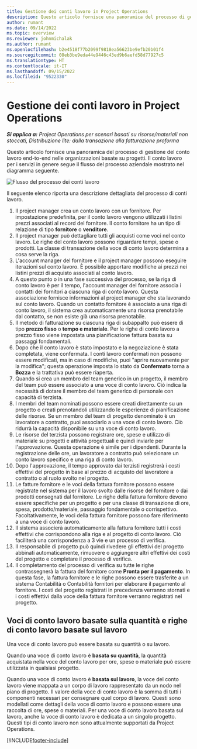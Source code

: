 ```yaml
---
title: Gestione dei conti lavoro in Project Operations
description: Questo articolo fornisce una panoramica del processo di gestione del conto lavoro end-to-end tipico nelle organizzazioni basate su progetti.
author: rumant
ms.date: 09/14/2022
ms.topic: overview
ms.reviewer: johnmichalak
ms.author: rumant
ms.openlocfilehash: b2e4518f77b2099f9818ea56623be9efb20b01f4
ms.sourcegitcommit: 08eb3be9eda44e9446c43ed9b6aefd58d77927c5
ms.translationtype: HT
ms.contentlocale: it-IT
ms.lasthandoff: 09/15/2022
ms.locfileid: "9522330"
---
```

# <a name="subcontract-management-in-project-operations"></a>Gestione dei conti lavoro in Project Operations


_**Si applica a:** Project Operations per scenari basati su risorse/materiali non stoccati, Distribuzione lite: dalla transazione alla fatturazione proforma_

Questo articolo fornisce una panoramica del processo di gestione del conto lavoro end-to-end nelle organizzazioni basate su progetti. Il conto lavoro per i servizi in genere segue il flusso del processo aziendale mostrato nel diagramma seguente.

![Flusso del processo dei conti lavoro](../media/SubcontractingProcessFlow.png)

Il seguente elenco riporta una descrizione dettagliata del processo di conti lavoro.

1. Il project manager crea un conto lavoro con un fornitore. Per impostazione predefinita, per il conto lavoro vengono utilizzati i listini prezzi associati al record del fornitore. Il conto fornitore ha un tipo di relazione di tipo **fornitore** o **venditore**.
2. Il project manager può dettagliare tutti gli acquisti come voci nel conto lavoro. Le righe del conto lavoro possono riguardare tempi, spese o prodotti. La classe di transazione della voce di conto lavoro determina a cosa serve la riga.
3. L'account manager del fornitore e il project manager possono eseguire iterazioni sul conto lavoro. È possibile apportare modifiche ai prezzi nei listini prezzi di acquisto associati al conto lavoro.
4. A questo punto o in una fase successiva del processo, se la riga di conto lavoro è per il tempo, l'account manager del fornitore associa i contatti dei fornitori a ciascuna riga di conto lavoro. Questa associazione fornisce informazioni al project manager che sta lavorando sul conto lavoro. Quando un contatto fornitore è associato a una riga di conto lavoro, il sistema crea automaticamente una risorsa prenotabile dal contatto, se non esiste già una risorsa prenotabile.
5. Il metodo di fatturazione su ciascuna riga di subappalto può essere di tipo **prezzo fisso** o **tempo e materiale**. Per le righe di conto lavoro a prezzo fisso viene impostata una pianificazione fattura basata su passaggi fondamentali.
6.  Dopo che il conto lavoro è stato impostato e la negoziazione è stata completata, viene confermata. I conti lavoro confermati non possono essere modificati, ma in caso di modifiche, puoi "aprire nuovamente per la modifica"; questa operazione imposta lo stato da **Confermato** torna a **Bozza** e la trattativa può essere riaperta. 
7.  Quando si crea un membro del team generico in un progetto, il membro del team può essere associato a una voce di conto lavoro. Ciò indica la necessità di dotare il membro del team generico di personale con capacità di terzista.
8.  I membri del team nominati possono essere creati direttamente su un progetto o creati prenotandoli utilizzando le esperienze di pianificazione delle risorse. Se un membro del team di progetto denominato è un lavoratore a contratto, puoi associarlo a una voce di conto lavoro. Ciò ridurrà la capacità disponibile su una voce di conto lavoro.
9.  Le risorse del terzista possono registrare ore, spese e utilizzo di materiale su progetti e attività progettuali e quindi inviarle per l'approvazione. Questa operazione è simile per i dipendenti. Durante la registrazione delle ore, un lavoratore a contratto può selezionare un conto lavoro specifico e una riga di conto lavoro.
10. Dopo l'approvazione, il tempo approvato dai terzisti registrerà i costi effettivi del progetto in base al prezzo di acquisto del lavoratore a contratto o al ruolo svolto nel progetto.
11. Le fatture fornitore e le voci della fattura fornitore possono essere registrate nel sistema per il lavoro svolto dalle risorse del fornitore o dai prodotti consegnati dal fornitore. Le righe della fattura fornitore devono essere specifiche per un progetto e per una classe di transazione di ore, spesa, prodotto/materiale, passaggio fondamentale o corrispettivo. Facoltativamente, le voci della fattura fornitore possono fare riferimento a una voce di conto lavoro.
12. Il sistema associerà automaticamente alla fattura fornitore tutti i costi effettivi che corrispondono alla riga e al progetto di conto lavoro. Ciò faciliterà una corrispondenza a 3 vie e un processo di verifica.
13. Il responsabile di progetto può quindi rivedere gli effettivi del progetto abbinati automaticamente, rimuovere o aggiungere altri effettivi dei costi del progetto e completare il processo di verifica.
14. Il completamento del processo di verifica su tutte le righe contrassegnerà la fattura del fornitore come **Pronta per il pagamento**. In questa fase, la fattura fornitore e le righe possono essere trasferite a un sistema Contabilità o Contabilità fornitori per elaborare il pagamento al fornitore. I costi del progetto registrati in precedenza verranno stornati e i costi effettivi dalla voce della fattura fornitore verranno registrati nel progetto.

## <a name="quantity-based-subcontract-lines-and-work-based-subcontract-lines"></a>Voci di conto lavoro basate sulla quantità e righe di conto lavoro basate sul lavoro

Una voce di conto lavoro può essere basata su quantità o su lavoro. 

Quando una voce di conto lavoro è **basata su quantità**, la quantità acquistata nella voce del conto lavoro per ore, spese o materiale può essere utilizzata in qualsiasi progetto.

Quando una voce di conto lavoro è **basata sul lavoro**, la voce del conto lavoro viene mappata a un corpo di lavoro rappresentato da un nodo nel piano di progetto. Il valore della voce di conto lavoro è la somma di tutti i componenti necessari per consegnare quel corpo di lavoro. Questi sono modellati come dettagli della voce di conto lavoro e possono essere una raccolta di ore, spese o materiali. Per una voce di conto lavoro basata sul lavoro, anche la voce di conto lavoro è dedicata a un singolo progetto. Questi tipi di conto lavoro non sono attualmente supportati da Project Operations.

[!INCLUDE[footer-include](../../includes/footer-banner.md)]


